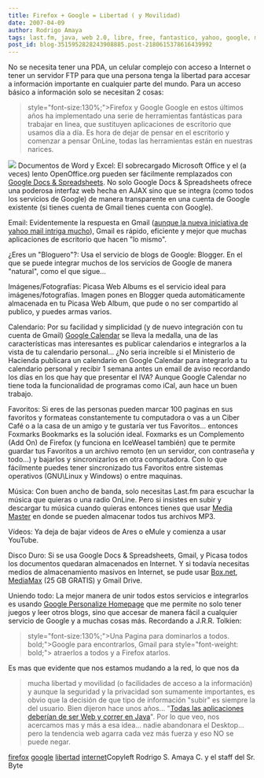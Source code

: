 ```yaml
---
title: Firefox + Google = Libertad ( y Movilidad)
date: 2007-04-09
author: Rodrigo Amaya
tags: last.fm, java, web 2.0, libre, free, fantastico, yahoo, google, musica
post_id: blog-3515952828243908885.post-2180615378616439992
---
```


No se necesita tener una PDA, un celular complejo con acceso a Internet o
      tener un servidor FTP para que una persona tenga la libertad para accesar a información
      importante en cualquier parte del mundo.
Para un acceso básico a información solo
      se necesitan 2 cosas:

>  style="font-size:130%;">Firefox y Google
Google en estos
      últimos años ha implementado una serie de herramientas fantásticas para trabajar en linea, que
      sustituyen aplicaciones de escritorio que usamos día a día.
Es hora de dejar de
      pensar en el escritorio y comenzar a pensar OnLine, todas las herramientas están en nuestras
      narices.

[![](http://bp3.blogger.com/_ayvorITawE4/RhsTt_XLh3I/AAAAAAAAAQY/DzVmchvGrXU/s400/google.jpg)](http://bp3.blogger.com/_ayvorITawE4/RhsTt_XLh3I/AAAAAAAAAQY/DzVmchvGrXU/s1600-h/google.jpg)
Documentos de Word y Excel:
El sobrecargado Microsoft Office y el (a veces) lento OpenOffice.org pueden ser
      fácilmente remplazados con [Google Docs & Spreadsheets](http://www.google.com/google-d-s/intl/en/tour1.html). No
      solo Google Docs & Spreadsheets ofrece una poderosa interfaz web hecha en AJAX sino que se
      integra (como todos los servicios de Google) de manera transparente en una cuenta de Google
      existente (si tienes cuenta de Gmail tienes cuenta con Google).

Email:
Evidentemente la
      respuesta en Gmail ([aunque la nueva iniciativa de yahoo mail intriga mucho](http://srbyte.blogspot.com/2007/03/yahoo-mail-ilimitado.html)), Gmail es rápido, eficiente y mejor que
      muchas aplicaciones de escritorio que hacen "lo mismo".

¿Eres un "Bloguero"?:
Usa el servicio de
      blogs de Google: Blogger. En el que se puede integrar muchos de los servicios de Google de
      manera "natural", como el que sigue...

Imágenes/Fotografías:
Picasa Web Albums es el servicio ideal
      para imágenes/fotografías. Imagen pones en Blogger queda automáticamente almacenada en tu
      Picasa Web Album, que pude o no ser compartido al publico, y puedes armas varios.

Calendario:
Por su facilidad y
      simplicidad (y de nuevo integración con tu cuenta de Gmail) [Google Calendar](http://www.google.com/calendar/render) se
      lleva la medalla, una de las características mas interesantes es publicar calendarios e
      integrarlos a la vista de tu calendario personal...
¿No seria increíble si el
      Ministerio de Hacienda publicara un calendario en Google Calendar para integrarlo a tu
      calendario personal y recibir 1 semana antes un email de aviso recordando los días en los que
      hay que presentar el IVA?
Aunque Google Calendar no tiene toda la funcionalidad de
      programas como iCal, aun hace un buen trabajo.

Favoritos:
Si eres de las personas
      pueden marcar 100 paginas en sus favoritos y formateas constantemente tu computadora o vas a
      un Ciber Café o a la casa de un amigo y te gustaría ver tus Favoritos... entonces Foxmarks
      Bookmarks es la solución ideal. Foxmarks es un Complemento (Add On) de Firefox (y funciona en
      IceWeasel también) que te permite guardar tus Favoritos a un archivo remoto (en un servidor,
      con contraseña y todo...) y bajarlos y sincronizarlos en otra computadora. Con lo que
      fácilmente puedes tener sincronizado tus Favoritos entre sistemas operativos (GNU\Linux y
      Windows) o entre maquinas.

Música:
Con buen ancho de banda, solo necesitas Last.fm para
      escuchar la música que quieras o una radio OnLine. Pero si insistes en subir y descargar tu
      música cuando quieras entonces tienes que usar [Media Master](http://www.mediamaster.com/) en donde se pueden almacenar
      todos tus archivos MP3.

Vídeos:
Ya deja de bajar videos de Ares o eMule y comienza a
      usar YouTube.

Disco
      Duro:
Si se usa Google Docs & Spreadsheets, Gmail, y Picasa todos
      los documentos quedaran almacenados en Internet. Y si todavía necesitas medios de
      almacenamiento masivos en Internet, se pude usar [Box.net](http://www.box.net/), [MediaMax](http://www.mediamax.com/) (25 GB GRATIS) y Gmail Drive.

Uniendo todo:
La mejor manera de unir todos estos servicios
      e integrarlos es usando [Google Personalize Homepage](https://www.google.com/ig) que me permite no solo tener juegos y leer
      otros blogs, sino que accesar de manera fácil a cualquier servicio de Google y a muchas cosas
      más.
Recordando a J.R.R. Tolkien:

>  style="font-size:130%;">Una Pagina para dominarlos a
> todos.  bold;">Google para encontrarlos,
> Gmail para style="font-weight: bold;"> atraerlos a todos y a Firefox
> atarlos.

Es mas que evidente que
      nos estamos mudando a la red, lo que nos da
> mucha libertad y movilidad (o facilidades de
> acceso a la información)
 y aunque la seguridad y la privacidad son sumamente importantes, es obvio que la
      decisión de que tipo de información "subir" es siempre la del usuario.
Bien dijeron
      hace unos años... "[Todas las aplicaciones deberían de ser Web y correr en Java](http://srbyte.blogspot.com/2007/04/java-en-todos-lados.html)".
Por lo que veo, nos acercamos mas
      y más a esa idea... nadie abandonara el Desktop... pero la tendencia web agarra cada vez más
      fuerza y eso NO se puede
      negar.

[firefox](http://www.blogalaxia.com/tags/firefox) [google](http://www.blogalaxia.com/tags/google) [libertad](http://www.blogalaxia.com/tags/libertad) [internet](http://www.blogalaxia.com/tags/internet)Copyleft Rodrigo S. Amaya C. y el staff del Sr.
      Byte